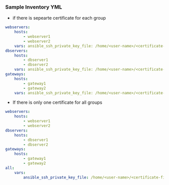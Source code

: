 ### Sample Inventory YML

* if there is sepearte certificate for each group

```yaml
webservers:
    hosts:
        - webserver1
        - webserver2
    vars: ansible_ssh_private_key_file: /home/<user-name>/<certificate-file>
dbservers:
    hosts:
        - dbserver1
        - dbserver2
    vars: ansible_ssh_private_key_file: /home/<user-name>/<certificate-file>
gateways:
    hosts:
        - gateway1
        - gateway2
    vars: ansible_ssh_private_key_file: /home/<user-name>/<certificate-file>
```

* If there is only one certificate for all groups

```yaml
webservers:
    hosts:
        - webserver1
        - webserver2
dbservers:
    hosts:
        - dbserver1
        - dbserver2
gateways:
    hosts:
        - gateway1
        - gateway2
all:
    vars:
        ansible_ssh_private_key_file: /home/<user-name>/<certificate-file>
```
